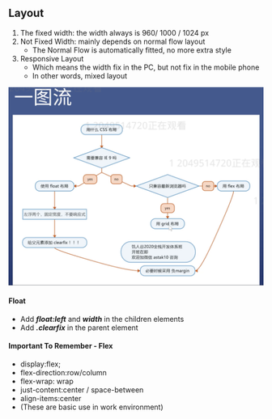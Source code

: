 ## Layout
1. The fixed width: the width always is 960/ 1000 / 1024 px
2. Not Fixed Width: mainly depends on normal flow layout
   *  The Normal Flow is automatically fitted, no more extra style
3. Responsive Layout
     * Which means the width fix in the PC, but not fix in the mobile phone
     * In other words, mixed layout

![CSS Layout Flow Chart](imgs/CSS_Deploy.png)

#### Float
* Add  ***float:left*** and ***width*** in the children elements
* Add ***.clearfix*** in the parent element

#### Important To Remember - Flex
* display:flex;
* flex-direction:row/column
* flex-wrap: wrap
* just-content:center / space-between
* align-items:center
* (These are basic use in work environment)
